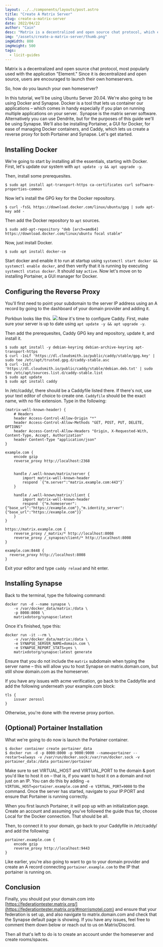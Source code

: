 ```yaml
---
layout: ../../components/layouts/post.astro
title: "Create A Matrix Server"
slug: create-a-matrix-server
date: 2022/04/22
author: "Cain"
desc: "Matrix is a decentralized and open source chat protocol, which encourages users to launch their own homeserver."
img: "/assets/create-a-matrix-server/thumb.png"
imgWidth: 800
imgHeight: 500
tags:
  - licit-guides
---
```


Matrix is a decentralized and open source chat protocol, most popularly used with the application "Element." Since it is decentralized and open source, users are encouraged to launch their own homeservers. 

So, how do you launch your own homeserver? 

In this tutorial, we'll be using Ubuntu Server 20.04. We're also going to be using Docker and Synapse. Docker is a tool that lets us container our applications – which comes in handy especially if you plan on running multiple applications on your server.  Synapse is the matrix server software. Alternatively you can use Dendrite, but for the purposes of this guide we'll be using Synapse. We'll also be installing Portainer, a GUI for Docker, for ease of managing Docker containers, and Caddy, which lets us create a reverse proxy for both Portainer and Synapse. Let's get started.

## Installing Docker

We're going to start by installing all the essentials, starting with Docker. First, let's update our system with `apt update -y && apt upgrade -y`. 

Then, install some prerequesites. 

    $ sudo apt install apt-transport-https ca-certificates curl software-properties-common

Now let's install the GPG key for the Docker repository.

    $ curl -fsSL https://download.docker.com/linux/ubuntu/gpg | sudo apt-key add -

Then add the Docker repository to `apt` sources.

    $ sudo add-apt-repository "deb [arch=amd64] https://download.docker.com/linux/ubuntu focal stable"

Now, just install Docker.

    $ sudo apt install docker-ce

Start docker and enable it to run at startup using `systemctl start docker && systemctl enable docker`, and then verify that it is running by executing `systemctl status docker`. It should say `active`. Now let's move on to installing Portainer, a GUI manager for Docker. 

## Configuring the Reverse Proxy

You'll first need to point your subdomain to the server IP address using an A record by going to the dashboard of your domain provider and adding it.

Porkbun looks like this.
![](/assets/create-a-matrix-server/image1.png)
Now it's time to configure Caddy. First, make sure your server is up to date using `apt update -y && apt upgrade -y`. 

Then add the prerequesites, Caddy GPG key and repository, update it, and install it.

    $ sudo apt install -y debian-keyring debian-archive-keyring apt-transport-https
    $ curl -1sLf 'https://dl.cloudsmith.io/public/caddy/stable/gpg.key' | sudo tee /etc/apt/trusted.gpg.d/caddy-stable.asc
    $ curl -1sLf 'https://dl.cloudsmith.io/public/caddy/stable/debian.deb.txt' | sudo tee /etc/apt/sources.list.d/caddy-stable.list
    $ sudo apt update
    $ sudo apt install caddy

In /etc/caddy/, there should be a Caddyfile listed there. If there's not, use your text editor of choice to create one. `Caddyfile` should be the exact name, with no file extension. Type in the following: 

    (matrix-well-known-header) {
    	# Headers
    	header Access-Control-Allow-Origin "*"
    	header Access-Control-Allow-Methods "GET, POST, PUT, DELETE, OPTIONS"
    	header Access-Control-Allow-Headers "Origin, X-Requested-With, Content-Type, Accept, Authorization"
    	header Content-Type "application/json"
    }
    
    example.com {
    	encode gzip
    	reverse_proxy http://localhost:2368
    
    
    	handle /.well-known/matrix/server {
    		import matrix-well-known-header
    		respond `{"m.server":"matrix.example.com:443"}`
    	}
    
    	handle /.well-known/matrix/client {
    		import matrix-well-known-header
    		respond `{"m.homeserver":{"base_url":"https://example.com"},"m.identity_server":{"base_url":"https://example.com"}}`
    	}
    }
    
    https://matrix.example.com {
    	reverse_proxy /_matrix/* http://localhost:8008
    	reverse_proxy /_synapse/client/* http://localhost:8008
    }
    
    example.com:8448 {
      reverse_proxy http://localhost:8008
    }

Exit your editor and type `caddy reload` and hit enter. 

## Installing Synapse

Back to the terminal, type the following command:

    docker run -d --name synapse \
    	-v /var/docker_data/matrix:/data \
    	-p 8008:8008 \
    	matrixdotorg/synapse:latest

Once it's finished, type this: 

    docker run -it --rm \
    	-v /var/docker_data/matrix:/data \
    	-e SYNAPSE_SERVER_NAME=domain.com \
    	-e SYNAPSE_REPORT_STATS=yes \
    	matrixdotorg/synapse:latest generate

Ensure that you do not include the `matrix` subdomain when typing the server name – this will allow you to host Synapse on matrix.domain.com, but still show domain.com as the homeserver. 

If you have any issues with acme verification, go back to the Caddyfile and add the following underneath your example.com block:

    tls {
        issuer zerossl
    }

Otherwise, you're done with the reverse proxy portion. 

## (Optional) Portainer Installation

What we're going to do now is launch the Portainer container.

    $ docker container create portainer_data
    $ docker run -d -p 8000:8000 -p 9000:9000 --name=portainer --restart=always -v /var/run/docker.sock:/var/run/docker.sock -v portainer_data:/data portainer/portainer

Make sure to set VIRTUAL_HOST and VIRTUAL_PORT to the domain & port you'd like to host it on – that is, if you want to host it on a domain and not just on an IP. You can do this by adding `-e VIRTUAL_HOST=portainer.example.com` and `-e VIRTUAL_PORT=9000` to the command. Once the server has started, navigate to your IP:PORT and ensure that Portainer is running correctly.

When you first launch Portainer, it will pop up with an initialization page. Create an account and assuming you've followed the guide thus far, choose Local for the Docker connection. That should be all. 

Then, to connect it to your domain, go back to your Caddyfile in /etc/caddy/ and add the following:

    portainer.example.com {
    	encode gzip
    	reverse_proxy http://localhost:9443
    }

Like earlier, you're also going to want to go to your domain provider and create an A record connecting `portainer.example.com` to the IP that portainer is running on.

## Conclusion

Finally, you should put your domain.com into [https://federationtester.matrix.org/](https://federationtester.matrix.org/#morrismotel.com) and ensure that your federation is set up, and also navigate to matrix.domain.com and check that the Synapse default page is showing. If you have any issues, feel free to comment them down below or reach out to us on Matrix/Discord. 

Then all that's left to do is to create an account under the homeserver and create rooms/spaces. 
